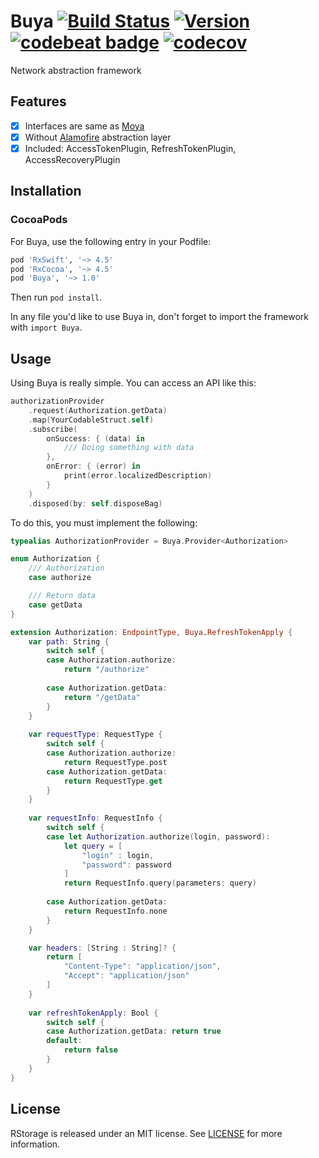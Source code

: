 # Buya [![Build Status](https://travis-ci.com/three-man-army/Buya.svg?branch=master)](https://travis-ci.com/three-man-army/Buya) [![Version](https://img.shields.io/cocoapods/v/Buya.svg?style=flat)](https://cocoapods.org/pods/Buya) [![codebeat badge](https://codebeat.co/badges/1282a7a0-1d96-431d-a6e3-29127688571c)](https://codebeat.co/projects/github-com-puasonych-buya-master) [![codecov](https://codecov.io/gh/Puasonych/Buya/branch/master/graph/badge.svg)](https://codecov.io/gh/Puasonych/Buya) 

Network abstraction framework

## Features

- [x] Interfaces are same as [Moya](https://github.com/Moya/Moya)
- [x] Without [Alamofire](https://github.com/Alamofire/Alamofire) abstraction layer
- [x] Included: AccessTokenPlugin, RefreshTokenPlugin, AccessRecoveryPlugin

## Installation

### CocoaPods

For Buya, use the following entry in your Podfile:

```rb
pod 'RxSwift', '~> 4.5'
pod 'RxCocoa', '~> 4.5'
pod 'Buya', '~> 1.0'
```

Then run `pod install`.

In any file you'd like to use Buya in, don't forget to
import the framework with `import Buya`.

## Usage

Using Buya is really simple. You can access an API like this:

```swift
authorizationProvider
    .request(Authorization.getData)
    .map(YourCodableStruct.self)
    .subscribe(
        onSuccess: { (data) in
            /// Doing something with data
        },
        onError: { (error) in
            print(error.localizedDescription)
        }
    )
    .disposed(by: self.disposeBag)
```

To do this, you must implement the following:

```swift
typealias AuthorizationProvider = Buya.Provider<Authorization>

enum Authorization {
    /// Authorization
    case authorize

    /// Return data
    case getData
}

extension Authorization: EndpointType, Buya.RefreshTokenApply {
    var path: String {
        switch self {
        case Authorization.authorize:
            return "/authorize"
            
        case Authorization.getData:
            return "/getData"
        }
    }
    
    var requestType: RequestType {
        switch self {
        case Authorization.authorize:
            return RequestType.post
        case Authorization.getData:
            return RequestType.get
        }
    }
    
    var requestInfo: RequestInfo {
        switch self {
        case let Authorization.authorize(login, password):
            let query = [
                "login" : login,
                "password": password
            ]
            return RequestInfo.query(parameters: query)
            
        case Authorization.getData:
            return RequestInfo.none
        }
    }

    var headers: [String : String]? {
        return [
            "Content-Type": "application/json",
            "Accept": "application/json"
        ]
    }
    
    var refreshTokenApply: Bool {
        switch self {
        case Authorization.getData: return true
        default:
            return false
        }
    }
}
```

## License

RStorage is released under an MIT license. See [LICENSE](https://github.com/Puasonych/Buya/blob/master/LICENSE) for more information.
